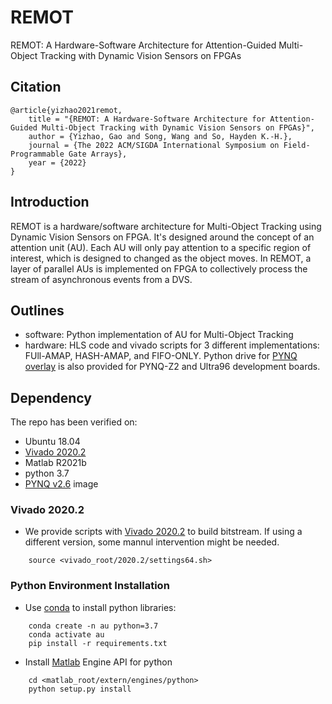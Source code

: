# REMOT

REMOT: A Hardware-Software Architecture for Attention-Guided Multi-Object Tracking with Dynamic Vision Sensors on FPGAs

## Citation

```
@article{yizhao2021remot,
    title = "{REMOT: A Hardware-Software Architecture for Attention-Guided Multi-Object Tracking with Dynamic Vision Sensors on FPGAs}",
    author = {Yizhao, Gao and Song, Wang and So, Hayden K.-H.},
    journal = {The 2022 ACM/SIGDA International Symposium on Field-Programmable Gate Arrays},
    year = {2022}
}
```


## Introduction 

REMOT is a hardware/software architecture for Multi-Object Tracking using Dynamic Vision Sensors on FPGA. It's designed around the concept of an attention unit (AU). Each AU will only pay attention to a specific region of interest, which is designed to changed as the object moves. In REMOT, a layer of parallel AUs is implemented on FPGA to collectively process the stream of asynchronous events from a DVS.



## Outlines
- software: Python implementation of AU for Multi-Object Tracking 
- hardware: HLS code and vivado scripts for 3 different implementations: FUll-AMAP, HASH-AMAP, and FIFO-ONLY. Python drive for [PYNQ overlay](https://pynq.readthedocs.io/en/v2.6.1/index.html) is also provided for PYNQ-Z2 and Ultra96 development boards. 


## Dependency

The repo has been verified on:

- Ubuntu 18.04 
- [Vivado 2020.2](https://www.xilinx.com/support/download/index.html/content/xilinx/en/downloadNav/vivado-design-tools/2020-2.html)
- Matlab R2021b
- python 3.7
- [PYNQ v2.6](https://pynq.readthedocs.io/en/v2.6.1/index.html) image


### Vivado 2020.2

- We provide scripts with [Vivado 2020.2](https://www.xilinx.com/support/download/index.html/content/xilinx/en/downloadNav/vivado-design-tools/2020-2.html) to build bitstream. If using a different version, some mannul intervention might be needed. 

```
    source <vivado_root/2020.2/settings64.sh>
```

### Python Environment Installation
- Use [conda](https://docs.conda.io/projects/conda/en/latest/) to install python libraries:
```
    conda create -n au python=3.7
    conda activate au
    pip install -r requirements.txt
```
- Install [Matlab](https://ww2.mathworks.cn/help/matlab/matlab_external/install-the-matlab-engine-for-python.html) Engine API for python
```
    cd <matlab_root/extern/engines/python>
    python setup.py install
```
